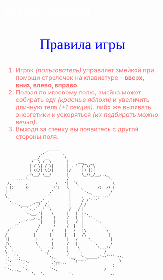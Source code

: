 <p style="font-family: Times New Roman; color: White; font-size: 40pt">Игра змейка</p>
<p style="text-align: center; font-family: Times New Roman; color: blue;font-size: 35pt">Правила игры</p>
<p style=" Times New Roman; color: #ff7373; font-size: 15pt">
<ol style=" Times New Roman; color: #ff7373; font-size: 15pt">
<li>Игрок <i>(пользователь)</i> управляет змейкой при помощи стрелочек на клавиатуре - <b>вверх, вниз, влево, вправо</b>.</li>
<li>Ползая по игровому полю, змейка может собирать еду <i>(красные яблоки)</i> и увеличить длинную тела <i>(+1 секция)</i>.
либо же выпивать энергетики и ускоряться <i>(их подбирать можно вечно)</i>.</li>
<li> Выходя за стенку вы появитесь с другой стороны поля.
</ol>
    </p>


                        _____
                    .-'`     '.
                 __/  __       \
                /  \ /  \       |    ___
               | /`\| /`\|      | .-'  /^\/^\
               | \(/| \(/|      |/     |) |)|
              .-\__/ \__/       |      \_/\_/__..._
      _...---'-.                /   _              '.
     /,      ,             \   '|  `\                \
    | ))     ))           /`|   \    `.       /)  /) |
    | `      `          .'       |     `-._         /
    \                 .'         |     ,_  `--....-'
     `.           __.' ,         |     / /`'''`
       `'-.____.-' /  /,         |    / /
           `. `-.-` .'  \        /   / |
             `-.__.'|    \      |   |  |-.
                _.._|     |     /   |  |  `'.
          .-''``    |     |     |   /  |     `-.
       .'`         /      /     /  |   |        '.
     /`           /      /     |   /   |\         \
    /            |      |      |   |   /\          |
    ||            |      /      |   /     '.        |
    |\            \      |      /   |       '.      /
    \ `.           '.    /      |    \        '---'/
    \  '.           `-./        \    '.          /
    '.  `'.            `-._     '.__  '-._____.'--'''''--.
    '-.  `'--._          `.__     `';----`              \
    `-.     `-.          `."'```                     ;
    `'-..,_ `-.         `'-.                     /
                '.  '.           '.                 ..'
